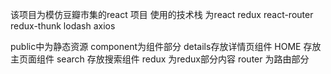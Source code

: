 该项目为模仿豆瓣市集的react 项目
使用的技术栈 为react redux react-router redux-thunk lodash axios

public中为静态资源
component为组件部分 details存放详情页组件 HOME 存放主页面组件 search 存放搜索组件
redux 为redux部分内容
router 为路由部分

